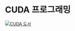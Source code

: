 # CUDA 프로그래밍

[![CUDA 도서](https://contents.kyobobook.co.kr/sih/fit-in/458x0/pdt/9791165922238.jpg)](https://search.shopping.naver.com/book/catalog/40051679627?cat_id=50010921&frm=PBOKPRO&query=cuda+%ED%94%84%EB%A1%9C%EA%B7%B8%EB%9E%98%EB%B0%8D&NaPm=ct%3Dlq3m16kg%7Cci%3D80c4421fff6fe16da7ca74fb1022e3430d5e1f1b%7Ctr%3Dboknx%7Csn%3D95694%7Chk%3Dc0719fb4d76b4e879057de48a635e2de0daa9fd1)
